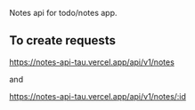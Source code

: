 Notes api for todo/notes app.

## To create requests

https://notes-api-tau.vercel.app/api/v1/notes

and

https://notes-api-tau.vercel.app/api/v1/notes/:id
